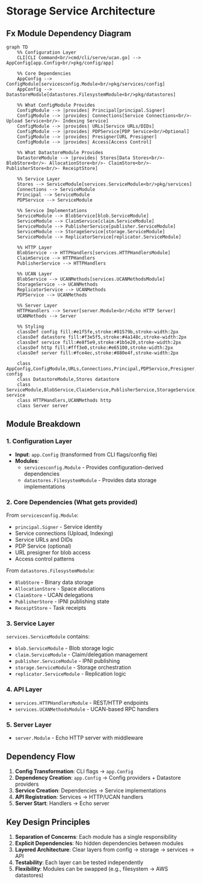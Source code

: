 # Storage Service Architecture

## Fx Module Dependency Diagram

```mermaid
graph TD
    %% Configuration Layer
    CLI[CLI Command<br/>cmd/cli/serve/ucan.go] --> AppConfig[app.Config<br/>pkg/config/app]
    
    %% Core Dependencies
    AppConfig --> ConfigModule[servicesconfig.Module<br/>pkg/services/config]
    AppConfig --> DatastoreModule[datastores.FilesystemModule<br/>pkg/datastores]
    
    %% What ConfigModule Provides
    ConfigModule --> |provides| Principal[principal.Signer]
    ConfigModule --> |provides| Connections[Service Connections<br/>- Upload Service<br/>- Indexing Service]
    ConfigModule --> |provides| URLs[Service URLs/DIDs]
    ConfigModule --> |provides| PDPService[PDP Service<br/>Optional]
    ConfigModule --> |provides| Presigner[URL Presigner]
    ConfigModule --> |provides| Access[Access Control]
    
    %% What DatastoreModule Provides
    DatastoreModule --> |provides| Stores[Data Stores<br/>- BlobStore<br/>- AllocationStore<br/>- ClaimStore<br/>- PublisherStore<br/>- ReceiptStore]
    
    %% Service Layer
    Stores --> ServiceModule[services.ServiceModule<br/>pkg/services]
    Connections --> ServiceModule
    Principal --> ServiceModule
    PDPService --> ServiceModule
    
    %% Service Implementations
    ServiceModule --> BlobService[blob.ServiceModule]
    ServiceModule --> ClaimService[claim.ServiceModule]
    ServiceModule --> PublisherService[publisher.ServiceModule]
    ServiceModule --> StorageService[storage.ServiceModule]
    ServiceModule --> ReplicatorService[replicator.ServiceModule]
    
    %% HTTP Layer
    BlobService --> HTTPHandlers[services.HTTPHandlersModule]
    ClaimService --> HTTPHandlers
    PublisherService --> HTTPHandlers
    
    %% UCAN Layer
    BlobService --> UCANMethods[services.UCANMethodsModule]
    StorageService --> UCANMethods
    ReplicatorService --> UCANMethods
    PDPService --> UCANMethods
    
    %% Server Layer
    HTTPHandlers --> Server[server.Module<br/>Echo HTTP Server]
    UCANMethods --> Server
    
    %% Styling
    classDef config fill:#e1f5fe,stroke:#01579b,stroke-width:2px
    classDef datastore fill:#f3e5f5,stroke:#4a148c,stroke-width:2px
    classDef service fill:#e8f5e9,stroke:#1b5e20,stroke-width:2px
    classDef http fill:#fff3e0,stroke:#e65100,stroke-width:2px
    classDef server fill:#fce4ec,stroke:#880e4f,stroke-width:2px
    
    class AppConfig,ConfigModule,URLs,Connections,Principal,PDPService,Presigner,Access config
    class DatastoreModule,Stores datastore
    class ServiceModule,BlobService,ClaimService,PublisherService,StorageService,ReplicatorService service
    class HTTPHandlers,UCANMethods http
    class Server server
```

## Module Breakdown

### 1. **Configuration Layer**
- **Input**: `app.Config` (transformed from CLI flags/config file)
- **Modules**:
  - `servicesconfig.Module` - Provides configuration-derived dependencies
  - `datastores.FilesystemModule` - Provides data storage implementations

### 2. **Core Dependencies** (What gets provided)
From `servicesconfig.Module`:
- `principal.Signer` - Service identity
- Service connections (Upload, Indexing)
- Service URLs and DIDs
- PDP Service (optional)
- URL presigner for blob access
- Access control patterns

From `datastores.FilesystemModule`:
- `BlobStore` - Binary data storage
- `AllocationStore` - Space allocations
- `ClaimStore` - UCAN delegations
- `PublisherStore` - IPNI publishing state
- `ReceiptStore` - Task receipts

### 3. **Service Layer**
`services.ServiceModule` contains:
- `blob.ServiceModule` - Blob storage logic
- `claim.ServiceModule` - Claim/delegation management
- `publisher.ServiceModule` - IPNI publishing
- `storage.ServiceModule` - Storage orchestration
- `replicator.ServiceModule` - Replication logic

### 4. **API Layer**
- `services.HTTPHandlersModule` - REST/HTTP endpoints
- `services.UCANMethodsModule` - UCAN-based RPC handlers

### 5. **Server Layer**
- `server.Module` - Echo HTTP server with middleware

## Dependency Flow

1. **Config Transformation**: CLI flags → `app.Config`
2. **Dependency Creation**: `app.Config` → Config providers + Datastore providers
3. **Service Creation**: Dependencies → Service implementations
4. **API Registration**: Services → HTTP/UCAN handlers
5. **Server Start**: Handlers → Echo server

## Key Design Principles

1. **Separation of Concerns**: Each module has a single responsibility
2. **Explicit Dependencies**: No hidden dependencies between modules
3. **Layered Architecture**: Clear layers from config → storage → services → API
4. **Testability**: Each layer can be tested independently
5. **Flexibility**: Modules can be swapped (e.g., filesystem → AWS datastores)